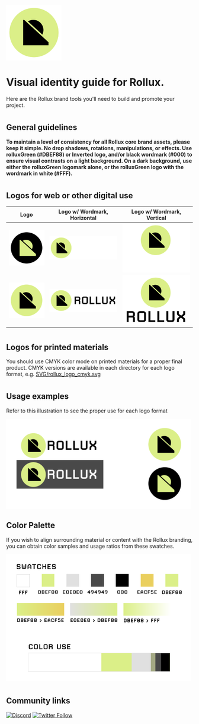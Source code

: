 <p align="left">
  <img src="SVG/rollux_logo.svg" alt="Logo" width="150px" height="150px">
</p>


# Visual identity guide for **Rollux**.
Here are the Rollux brand tools you'll need to build and promote your project.

# 

## General guidelines

**To maintain a level of consistency for all Rollux core brand assets, please keep it simple.  No drop shadows, rotations, manipulations, or effects. Use rolluxGreen (#DBEF88) or Inverted logo, and/or black wordmark (#000) to ensure visual contrasts on a light background. On a dark background, use either the rolluxGreen logomark alone, or the rolluxGreen logo with the wordmark in white (#FFF).**

#

## Logos for web or other digital use


|  Logo             |   Logo w/ Wordmark, Horizontal                                           |  Logo w/ Wordmark, Vertical
| ----------------- | ------------------------------------------------------------------ | -----------------------------------------------------------------
|  [![LogoInverted](SVG/rollux_inverted_logo.svg)](SVG/rollux_logo_white.svg)  | [![WordmarkedWhiteHorizontal](SVG/rollux_horizontal_white.svg)](SVG/rollux_horizontal_white.svg) | [![WordmarkedWhiteVertical](SVG/rollux_vertical_white.svg)](SVG/rollux_vertical_white.svg)
|  [![LogoGreen](SVG/rollux_logo.svg)](SVG/rollux_logo.svg)  | [![WordmarkedGreenHorizontal](SVG/rollux_horizontal.svg)](SVG/rollux_horizontal.svg) | [![WordmarkedGreenVertical](SVG/rollux_vertical.svg)](SVG/rollux_vertical.svg)

#

## Logos for printed materials

You should use CMYK color mode on printed materials for a proper final product. CMYK versions are available in each directory for each logo format, e.g. [SVG/rollux_logo_cmyk.svg](SVG/rollux_logo_cmyk.svg)  

#

## Usage examples

Refer to this illustration to see the proper use for each logo format

<p align="left">
  <img src="rollux_logoUsage.png" alt="Color palette" width="500px">
</p>

## Color Palette

If you wish to align surrounding material or content with the Rollux branding, you can obtain color samples and usage ratios from these swatches.

<p align="left">
  <img src="rollux_colorPalette.png" alt="Color palette" width="500px">
</p>

#

## Community links
[![Discord](https://img.shields.io/discord/1087373765014454322)](https://discord.gg/rollux)
[![Twitter Follow](https://img.shields.io/twitter/follow/RolluxL2?style=social)](https://twitter.com/RolluxL2)
